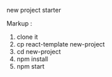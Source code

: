 new project starter

Markup : 
1. clone it
2. cp react-template new-project
3. cd new-project
4. npm install
5. npm start

